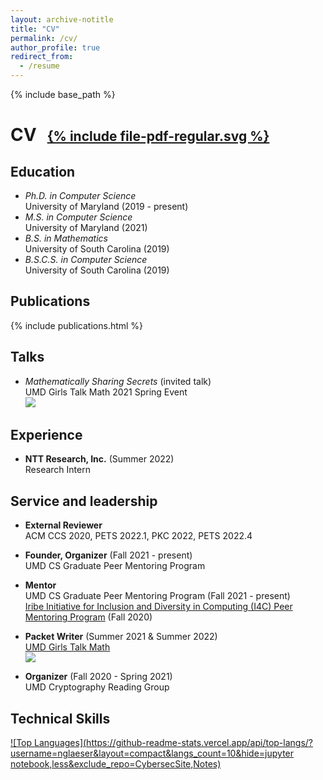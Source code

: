 ```yaml
---
layout: archive-notitle
title: "CV"
permalink: /cv/
author_profile: true
redirect_from:
  - /resume
---
```


{% include base_path %}

<style>
.icon {
  font-size: .75em;
  margin-left: .5em;
}
</style>
<!-- <h1 class="page__title">{{ page.title }}</h1> -->
# CV <a target="_blank" href="{{ base_path }}/files/Glaeser_CV_research.pdf"><span class="icon">{% include file-pdf-regular.svg %}</span></a>

Education
------
* *Ph.D. in Computer Science*  
  University of Maryland (2019 - present)
* *M.S. in Computer Science*  
  University of Maryland (2021)
* *B.S. in Mathematics*  
  University of South Carolina (2019)
* *B.S.C.S. in Computer Science*  
  University of South Carolina (2019)

Publications
------
  {% include publications.html %}
  
Talks
------
* *Mathematically Sharing Secrets* (invited talk)  
UMD Girls Talk Math 2021 Spring Event  
<a target="_blank" href="https://github.com/nglaeser/gtm2021/tree/main/spring"><img src="https://img.shields.io/static/v1?label=&message=slides&color=blue&logo=github"></a>
  
Experience
------
* **NTT Research, Inc.** (Summer 2022)  
  Research Intern

<!-- Teaching
------ -->
  
Service and leadership
------
* **External Reviewer**  
  ACM CCS 2020, PETS 2022.1, PKC 2022, PETS 2022.4

* **Founder, Organizer** (Fall 2021 - present)  
   UMD CS Graduate Peer Mentoring Program

* **Mentor**  
  UMD CS Graduate Peer Mentoring Program (Fall 2021 - present)  
  [Iribe Initiative for Inclusion and Diversity in Computing (I4C) Peer Mentoring Program](https://inclusion.cs.umd.edu/programs#mentoring) (Fall 2020)

* **Packet Writer** (Summer 2021 & Summer 2022)  
  [UMD Girls Talk Math](https://gtm.math.umd.edu/virtualcamp2021.html)  
  <a target="_blank" href="https://github.com/nglaeser/gtm2021/blob/main/packet/main.pdf"><img src="https://img.shields.io/static/v1?label=&message=packet&color=blue&logo=github"></a>

* **Organizer** (Fall 2020 - Spring 2021)  
  UMD Cryptography Reading Group

Technical Skills
------
<!-- [![Noemi's GitHub stats](https://github-readme-stats.vercel.app/api?username=nglaeser&count_private=true&show_icons=true)](https://github.com/nglaeser) -->

[![Top Languages](https://github-readme-stats.vercel.app/api/top-langs/?username=nglaeser&layout=compact&langs_count=10&hide=jupyter notebook,less&exclude_repo=CybersecSite,Notes)](https://github.com/nglaeser)